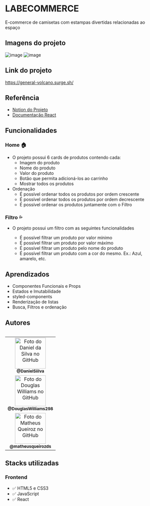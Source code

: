# LABECOMMERCE

E-commerce de camisetas com estampas divertidas relacionadas ao espaço

## Imagens do projeto

![image](https://user-images.githubusercontent.com/70871620/180585785-e641d42c-a5d7-4149-bda5-05f5e5be2a4a.png)
![image](https://user-images.githubusercontent.com/70871620/180585803-f82bf6b5-f6bc-4288-b50f-108ca3ae96d7.png)

## Link do projeto

https://general-volcano.surge.sh/

## Referência

-   [Notion do Projeto](https://labenu.notion.site/Projeto-de-Fixa-o-LabECommerce-6a6fb1fa84c140669afb38a0b0388a1d)
-   [Documentação React](https://pt-br.reactjs.org/)

## Funcionalidades

### Home 🏠

-   O projeto possui 6 cards de produtos contendo cada:
    -   Imagem do produto
    -   Nome do produto
    -   Valor do produto
    -   Botão que permita adicioná-los ao carrinho
    -   Mostrar todos os produtos
-   Ordenação
    -   É possível ordenar todos os produtos por ordem crescente
    -   É possível ordenar todos os produtos por ordem decrescente
    -   É possível ordenar os produtos juntamente com o Filtro

### Filtro 💦

-   O projeto possui um filtro com as seguintes funcionalidades

    -   É possível filtrar um produto por valor mínimo
    -   É possível filtrar um produto por valor máximo
    -   É possível filtrar um produto pelo nome do produto
    -   É possível filtrar um produto com a cor do mesmo. Ex.: Azul, amarelo, etc.



## Aprendizados

-   Componentes Funcionais e Props
-   Estados e Imutabilidade
-   styled-components
-   Renderização de listas
-   Busca, Filtros e ordenação

## Autores

<table>
 <table>
  <tr>
    <td align="center">
      <a href="https://github.com/DanielSiilva">
        <img src="https://avatars.githubusercontent.com/u/94769388?v=4" width="100px;" alt="Foto do Daniel da Silva no GitHub"/><br>
        <sub>
          <b>@DanielSiilva</b>
        </sub>
      </a>
    </td>
  </tr>

  <tr>
    <td align="center">
      <a href="https://github.com/DouglasWilliams298">
        <img src="https://avatars.githubusercontent.com/u/97309506?v=4" width="100px;" alt="Foto do Douglas Williams no GitHub"/><br>
        <sub>
          <b>@DouglasWilliams298</b>
        </sub>
      </a>
    </td>
  </tr>

  <tr>
    <td align="center">
      <a href="https://github.com/matheusqueirozds">
        <img src="https://avatars.githubusercontent.com/u/70871620?v=4" width="100px;" alt="Foto do Matheus Queiroz no GitHub"/><br>
        <sub>
          <b>@matheusqueirozds</b>
        </sub>
      </a>
    </td>
  </tr>
</table>
</table>

## Stacks utilizadas

### Frontend

 <ul>
   <li>✅ HTML5 e CSS3</li>
   <li>✅ JavaScript </li>
   <li>✅ React</li>
 </ul>

